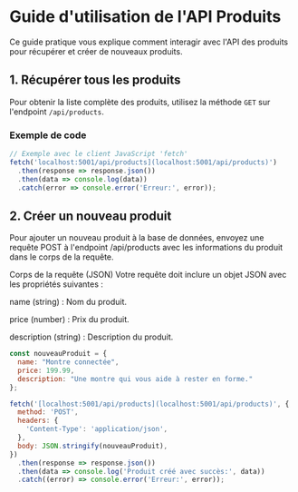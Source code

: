 # Guide d'utilisation de l'API Produits

Ce guide pratique vous explique comment interagir avec l'API des produits pour récupérer et créer de nouveaux produits.

## 1. Récupérer tous les produits

Pour obtenir la liste complète des produits, utilisez la méthode `GET` sur l'endpoint `/api/products`.

### Exemple de code

```javascript
// Exemple avec le client JavaScript 'fetch'
fetch('localhost:5001/api/products](localhost:5001/api/products)')
  .then(response => response.json())
  .then(data => console.log(data))
  .catch(error => console.error('Erreur:', error));
```

## 2. Créer un nouveau produit
Pour ajouter un nouveau produit à la base de données, envoyez une requête POST à l'endpoint /api/products avec les informations du produit dans le corps de la requête.

Corps de la requête (JSON)
Votre requête doit inclure un objet JSON avec les propriétés suivantes :

name (string) : Nom du produit.

price (number) : Prix du produit.

description (string) : Description du produit.

```javascript
const nouveauProduit = {
  name: "Montre connectée",
  price: 199.99,
  description: "Une montre qui vous aide à rester en forme."
};

fetch('[localhost:5001/api/products](localhost:5001/api/products)', {
  method: 'POST',
  headers: {
    'Content-Type': 'application/json',
  },
  body: JSON.stringify(nouveauProduit),
})
  .then(response => response.json())
  .then(data => console.log('Produit créé avec succès:', data))
  .catch((error) => console.error('Erreur:', error));
```
